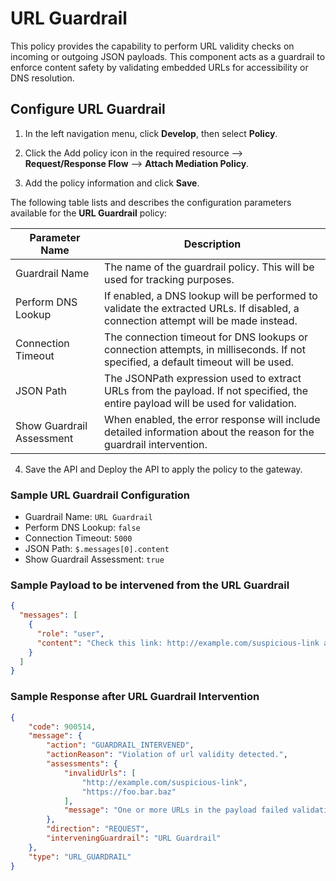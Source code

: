 # URL Guardrail

This policy provides the capability to perform URL validity checks on incoming or outgoing JSON payloads. This component acts as a guardrail to enforce content safety by validating embedded URLs for accessibility or DNS resolution.

## Configure URL Guardrail

1. In the left navigation menu, click **Develop**, then select **Policy**.

2. Click the Add policy icon in the required resource --> **Request/Response Flow** --> **Attach Mediation Policy**.

3. Add the policy information and click **Save**.

The following table lists and describes the configuration parameters available for the **URL Guardrail** policy:

| Parameter Name | Description |
|----------------|-------------|
| Guardrail Name | The name of the guardrail policy. This will be used for tracking purposes. |
| Perform DNS Lookup | If enabled, a DNS lookup will be performed to validate the extracted URLs. If disabled, a connection attempt will be made instead. |
| Connection Timeout | The connection timeout for DNS lookups or connection attempts, in milliseconds. If not specified, a default timeout will be used. |
| JSON Path | The JSONPath expression used to extract URLs from the payload. If not specified, the entire payload will be used for validation. |
| Show Guardrail Assessment | When enabled, the error response will include detailed information about the reason for the guardrail intervention. |

4. Save the API and Deploy the API to apply the policy to the gateway.

### Sample URL Guardrail Configuration

- Guardrail Name: `URL Guardrail`
- Perform DNS Lookup: `false`
- Connection Timeout: `5000`
- JSON Path: `$.messages[0].content`
- Show Guardrail Assessment: `true`

### Sample Payload to be intervened from the URL Guardrail

```json
{
  "messages": [
    {
      "role": "user",
      "content": "Check this link: http://example.com/suspicious-link and this one: https://foo.bar.baz"
    }
  ]
}
```

### Sample Response after URL Guardrail Intervention

```json
{
    "code": 900514,
    "message": {
        "action": "GUARDRAIL_INTERVENED",
        "actionReason": "Violation of url validity detected.",
        "assessments": {
            "invalidUrls": [
                "http://example.com/suspicious-link",
                "https://foo.bar.baz"
            ],
            "message": "One or more URLs in the payload failed validation."
        },
        "direction": "REQUEST",
        "interveningGuardrail": "URL Guardrail"
    },
    "type": "URL_GUARDRAIL"
}
```
